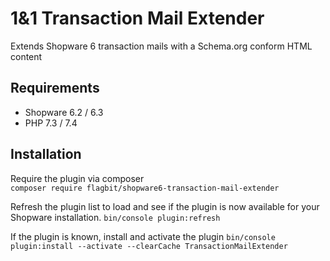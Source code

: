 # 1&1 Transaction Mail Extender
Extends Shopware 6 transaction mails with a Schema.org conform HTML content

## Requirements
* Shopware 6.2 / 6.3
* PHP 7.3 / 7.4

## Installation
Require the plugin via composer  
`composer require flagbit/shopware6-transaction-mail-extender`  

Refresh the plugin list to load and see if the plugin is now available for your Shopware installation.
`bin/console plugin:refresh`  

If the plugin is known, install and activate the plugin
`bin/console plugin:install --activate --clearCache TransactionMailExtender`  
